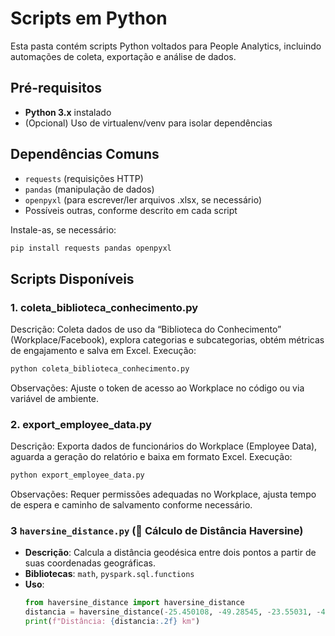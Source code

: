 # Scripts em Python

Esta pasta contém scripts Python voltados para People Analytics, incluindo automações de coleta, exportação e análise de dados.

## Pré-requisitos

- **Python 3.x** instalado
- (Opcional) Uso de virtualenv/venv para isolar dependências

## Dependências Comuns

- `requests` (requisições HTTP)
- `pandas` (manipulação de dados)
- `openpyxl` (para escrever/ler arquivos .xlsx, se necessário)
- Possíveis outras, conforme descrito em cada script

Instale-as, se necessário:
```bash
pip install requests pandas openpyxl
```

## Scripts Disponíveis
### 1. coleta_biblioteca_conhecimento.py
Descrição: Coleta dados de uso da “Biblioteca do Conhecimento” (Workplace/Facebook), explora categorias e subcategorias, obtém métricas de engajamento e salva em Excel.
Execução:
```bash
python coleta_biblioteca_conhecimento.py
```
Observações: Ajuste o token de acesso ao Workplace no código ou via variável de ambiente.

### 2. export_employee_data.py
Descrição: Exporta dados de funcionários do Workplace (Employee Data), aguarda a geração do relatório e baixa em formato Excel.
Execução:
```bash
python export_employee_data.py
```
Observações: Requer permissões adequadas no Workplace, ajusta tempo de espera e caminho de salvamento conforme necessário.

### 3 `haversine_distance.py` (📍 Cálculo de Distância Haversine)
- **Descrição**: Calcula a distância geodésica entre dois pontos a partir de suas coordenadas geográficas.
- **Bibliotecas**: `math`, `pyspark.sql.functions`
- **Uso**:
  ```python
  from haversine_distance import haversine_distance
  distancia = haversine_distance(-25.450108, -49.28545, -23.55031, -46.6342)
  print(f"Distância: {distancia:.2f} km")